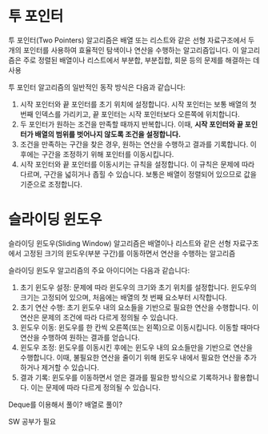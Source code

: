 # 투 포인터
투 포인터(Two Pointers) 알고리즘은 배열 또는 리스트와 같은 선형 자료구조에서 두 개의 포인터를 사용하여 
효율적인 탐색이나 연산을 수행하는 알고리즘입니다. 
이 알고리즘은 주로 정렬된 배열이나 리스트에서 부분합, 부분집합, 회문 등의 문제를 해결하는 데 사용

투 포인터 알고리즘의 일반적인 동작 방식은 다음과 같습니다:

1. 시작 포인터와 끝 포인터를 초기 위치에 설정합니다. 시작 포인터는 보통 배열의 첫 번째 인덱스를 가리키고, 끝 포인터는 시작 포인터보다 오른쪽에 위치합니다.
2. 두 포인터가 원하는 조건을 만족할 때까지 반복합니다. 이때, **시작 포인터와 끝 포인터가 배열의 범위를 벗어나지 않도록 조건을 설정합니다.**
3. 조건을 만족하는 구간을 찾은 경우, 원하는 연산을 수행하고 결과를 기록합니다. 이후에는 구간을 조정하기 위해 포인터를 이동시킵니다.
4. 시작 포인터와 끝 포인터를 이동시키는 규칙을 설정합니다. 이 규칙은 문제에 따라 다르며, 구간을 넓히거나 좁힐 수 있습니다. 보통은 배열이 정렬되어 있으므로 값을 기준으로 조정합니다.

# 슬라이딩 윈도우
슬라이딩 윈도우(Sliding Window) 알고리즘은 배열이나 리스트와 같은 선형 자료구조에서 
고정된 크기의 윈도우(부분 구간)를 이동하면서 연산을 수행하는 알고리즘

슬라이딩 윈도우 알고리즘의 주요 아이디어는 다음과 같습니다:

1. 초기 윈도우 설정: 문제에 따라 윈도우의 크기와 초기 위치를 설정합니다. 윈도우의 크기는 고정되어 있으며, 처음에는 배열의 첫 번째 요소부터 시작합니다.
2. 초기 연산 수행: 초기 윈도우 내의 요소들을 기반으로 필요한 연산을 수행합니다. 이 연산은 문제의 조건에 따라 다르게 정의될 수 있습니다.
3. 윈도우 이동: 윈도우를 한 칸씩 오른쪽(또는 왼쪽)으로 이동시킵니다. 이동할 때마다 연산을 수행하여 원하는 결과를 얻습니다.
4. 윈도우 조정: 윈도우를 이동시킨 후에는 윈도우 내의 요소들만을 기반으로 연산을 수행합니다. 이때, 불필요한 연산을 줄이기 위해 윈도우 내에서 필요한 연산을 추가하거나 제거할 수 있습니다.
5. 결과 기록: 윈도우를 이동하면서 얻은 결과를 필요한 방식으로 기록하거나 활용합니다. 이는 문제에 따라 다르게 정의될 수 있습니다.

Deque를 이용해서 풀이?
배열로 풀이?

SW 공부가 필요
